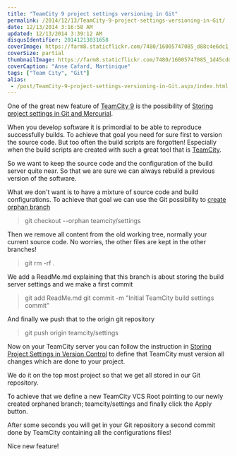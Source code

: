```yaml
---
title: "TeamCity 9 project settings versioning in Git"
permalink: /2014/12/13/TeamCity-9-project-settings-versioning-in-Git/
date: 12/13/2014 3:16:58 AM
updated: 12/13/2014 3:39:12 AM
disqusIdentifier: 20141213031658
coverImage: https://farm8.staticflickr.com/7480/16005747085_d88c4e6dc1_h.jpg
coverSize: partial
thumbnailImage: https://farm8.staticflickr.com/7480/16005747085_1d45cdda13_q.jpg
coverCaption: "Anse Cafard, Martinique"
tags: ["Team City", "Git"]
alias:
 - /post/TeamCity-9-project-settings-versioning-in-Git.aspx/index.html
---
```

<!-- [![Anse Cafard](https://farm8.staticflickr.com/7480/16005747085_1d45cdda13_m.jpg)](https://www.flickr.com/photos/laurentkempe/16005747085 "Anse Cafard by Laurent Kempé, on Flickr") -->

One of the great new feature of [TeamCity 9](https://confluence.jetbrains.com/display/TCD9/What%27s+New+in+TeamCity+9.0) is the possibility of [Storing project settings in Git and Mercurial](https://confluence.jetbrains.com/display/TCD9/What%27s+New+in+TeamCity+9.0#What%27sNewinTeamCity9.0-StoringprojectsettingsinGitandMercurial).

When you develop software it is primordial to be able to reproduce successfully builds. To achieve that goal you need for sure first to version the source code. But too often the build scripts are forgotten! Especially when the build scripts are created with such a great tool that is [TeamCity](https://www.jetbrains.com/teamcity/).
<!-- more -->

So we want to keep the source code and the configuration of the build server quite near. So that we are sure we can always rebuild a previous version of the software.

What we don't want is to have a mixture of source code and build configurations. To achieve that goal we can use the Git possibility to [create orphan branch](http://git-scm.com/docs/git-checkout/)

> git checkout --orphan teamcity/settings

Then we remove all content from the old working tree, normally your current source code. No worries, the other files are kept in the other branches!

> git rm -rf .

We add a ReadMe.md explaining that this branch is about storing the build server settings and we make a first commit

> git add ReadMe.md
> git commit -m "Initial TeamCity build settings commit"

And finally we push that to the origin git repository

> git push origin teamcity/settings

Now on your TeamCity server you can follow the instruction in [Storing Project Settings in Version Control](https://confluence.jetbrains.com/display/TCD9/Storing+Project+Settings+in+Version+Control) to define that TeamCity must version all changes which are done to your project.

We do it on the top most project so that we get all stored in our Git repository.

To achieve that we define a new TeamCity VCS Root pointing to our newly created orphaned branch; teamcity/settings and finally click the Apply button.

After some seconds you will get in your Git repository a second commit done by TeamCity containing all the configurations files!

Nice new feature!
